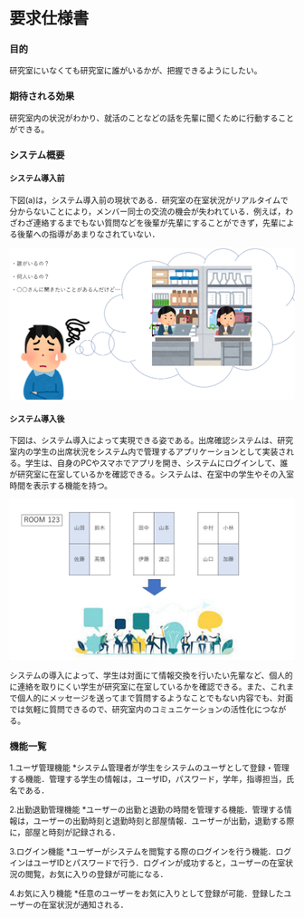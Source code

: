 # 要求仕様書

### 目的
研究室にいなくても研究室に誰がいるかが、把握できるようにしたい。

### 期待される効果
研究室内の状況がわかり、就活のことなどの話を先輩に聞くために行動することができる。

### システム概要

#### システム導入前
下図(a)は，システム導入前の現状である．研究室の在室状況がリアルタイムで分からないことにより，メンバー同士の交流の機会が失われている．例えば，わざわざ連絡するまでもない質問などを後輩が先輩にすることができず，先輩による後輩への指導があまりなされていない．

![(a)システム導入前.png](https://github.com/k-hattori22/AttendanceChecker/blob/main/(a)システム導入前.png "(a)システム導入前")

#### システム導入後
下図は、システム導入によって実現できる姿である。出席確認システムは、研究室内の学生の出席状況をシステム内で管理するアプリケーションとして実装される。学生は、自身のPCやスマホでアプリを開き、システムにログインして、誰が研究室に在室しているかを確認できる。システムは、在室中の学生やその入室時間を表示する機能を持つ。

![Image](https://github.com/k-hattori22/AttendanceChecker/blob/main/image1.jpg)

システムの導入によって、学生は対面にて情報交換を行いたい先輩など、個人的に連絡を取りにくい学生が研究室に在室しているかを確認できる。また、これまで個人的にメッセージを送ってまで質問するようなことでもない内容でも、対面では気軽に質問できるので、研究室内のコミュニケーションの活性化につながる。

### 機能一覧
1.ユーザ管理機能
    *システム管理者が学生をシステムのユーザとして登録・管理する機能．管理する学生の情報は，ユーザID，パスワード，学年，指導担当，氏名である．

2.出勤退勤管理機能
    *ユーザーの出勤と退勤の時間を管理する機能．管理する情報は，ユーザーの出勤時刻と退勤時刻と部屋情報．ユーザーが出勤，退勤する際に，部屋と時刻が記録される．

3.ログイン機能
    *ユーザーがシステムを閲覧する際のログインを行う機能．ログインはユーザIDとパスワードで行う．ログインが成功すると，ユーザーの在室状況の閲覧，お気に入りの登録が可能になる．

4.お気に入り機能
    *任意のユーザーをお気に入りとして登録が可能．登録したユーザーの在室状況が通知される．
